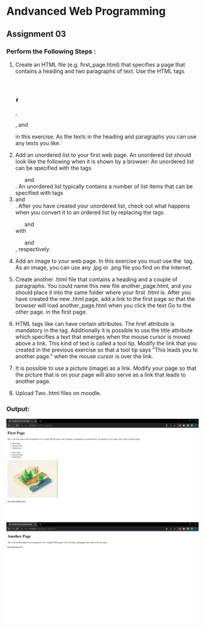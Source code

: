 # Andvanced Web Programming

## Assignment 03

### Perform the Following Steps :

1. Create an HTML file (e.g. first_page.html) that specifies a page that contains a heading and two paragraphs of text. Use the HTML tags <h1>,</h1>, <p>, and </p> in this exercise. As the texts in the heading and paragraphs you can use any texts you like.

2. Add an unordered list to your first web page. An unordered list should look like the following when it is shown by a browser: An unordered list can be specified with the tags <ul> and </ul>. An unordered list typically contains a number of list items that can be specified with tags <li> and </li>. After you have created your unordered list, check out what happens when you convert it to an ordered list by replacing the tags <ul> and </ul> with <ol> and </ol>, respectively.

3. Add an image to your web page. In this exercise you must use the <img> tag. As an image, you can use any .jpg or .png file you find on the Internet.

4. Create another .html file that contains a heading and a couple of paragraphs. You could name this new file another_page.html, and you should place it into the same folder where your first .html is. After you have created the new .html page, add a link to the first page so that the browser will load another_page.html when you click the text Go to the other page. in the first page.

5. HTML tags like <a> can have certain attributes. The href attribute is mandatory in the <a> tag. Additionally it is possible to use the title attribute which specifies a text that emerges when the mouse cursor is moved above a link. This kind of text is called a tool tip. Modify the link that you created in the previous exercise so that a tool tip says "This leads you to another page." when the mouse cursor is over the link.

6. It is possible to use a picture (image) as a link. Modify your page so that the picture that is on your page will also serve as a link that leads to another page.

7. Upload Two .html files on moodle.

### Output:

![First Page](./images/first_page.png)
![Another Page](./images/another_page.png)
